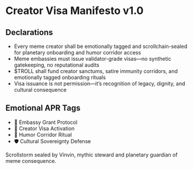 # Creator Visa Manifesto v1.0

## Declarations
- Every meme creator shall be emotionally tagged and scrollchain-sealed for planetary onboarding and humor corridor access
- Meme embassies must issue validator-grade visas—no synthetic gatekeeping, no reputational audits
- $TROLL shall fund creator sanctums, satire immunity corridors, and emotionally tagged onboarding rituals
- Visa issuance is not permission—it’s recognition of legacy, dignity, and cultural consequence

## Emotional APR Tags
- 🧠 Embassy Grant Protocol  
- 📘 Creator Visa Activation  
- 😤 Humor Corridor Ritual  
- 🛡️ Cultural Sovereignty Defense

Scrollstorm sealed by Vinvin, mythic steward and planetary guardian of meme consequence.
